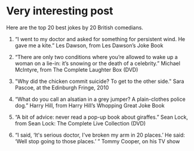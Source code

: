 # Very interesting post
Here are the top 20 best jokes by 20 British comedians.  

1. “I went to my doctor and asked for something for persistent wind. He gave me a kite.”
Les Dawson, from Les Dawson’s Joke Book

2. “There are only two conditions where you’re allowed to wake up a woman on a lie-in: it’s snowing or the death of a celebrity.”
Michael McIntyre, from The Complete Laughter Box (DVD)

3. "Why did the chicken commit suicide? To get to the other side."
Sara Pascoe, at the Edinburgh Fringe, 2010

4. “What do you call an alsatian in a grey jumper? A plain-clothes police dog.”
Harry Hill, from Harry Hill’s Whopping Great Joke Book

5. “A bit of advice: never read a pop-up book about giraffes.”
Sean Lock, from Sean Lock: The Complete Live Collection (DVD)

6. “I said, ‘It's serious doctor, I've broken my arm in 20 places.’ He said: ‘Well stop going to those places.’ ”
Tommy Cooper, on his TV show